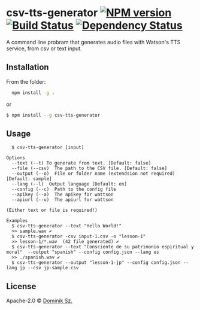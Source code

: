 # csv-tts-generator [![NPM version][npm-image]][npm-url] [![Build Status][travis-image]][travis-url] [![Dependency Status][daviddm-image]][daviddm-url]

>

A command line probram that generates audio files with Watson's TTS service, from csv or text input.

## Installation

From the folder:

```sh
  npm install -g .
```

or

```sh
$ npm install --g csv-tts-generator
```

## Usage

```
  $ csv-tts-generator [input]

Options
  --text (--t) To generate from text. [Default: false]
  --file (--csv)  The path to the CSV file. [Default: false]
  --output (--o)  File or folder name (extendsion not required) [Default: sample]
  --lang (--l)  Output language [Default: en]
  --config (--c)  Path to the config file
  --apikey (--a)  The apikey for wattson
  --apiurl (--u)  The apiurl for wattson

(Either text or file is required!)

Examples
  $ csv-tts-generator --text "Hello World!"
  >> sample.wav ✔
  $ csv-tts-generator -csv input-1.csv -o "lesson-1"
  >> lesson-1/*.wav  (42 file generated) ✔
  $ csv-tts-generator --text "Consciente de su patrimonio espiritual y moral"  --output "spanish" --config config.json --lang es
  >> ./spanish.wav ✔
  $ csv-tts-generator --output "lesson-1-jp" --config config.json --lang jp --csv jp-sample.csv
```

## License

Apache-2.0 © [Dominik Sz.]()

[npm-image]: https://badge.fury.io/js/csv-tts-generator.svg
[npm-url]: https://npmjs.org/package/csv-tts-generator
[travis-image]: https://travis-ci.com/dominikdotsat/csv-tts-generator.svg?branch=master
[travis-url]: https://travis-ci.com/dominikdotsat/csv-tts-generator
[daviddm-image]: https://david-dm.org/dominikdotsat/csv-tts-generator.svg?theme=shields.io
[daviddm-url]: https://david-dm.org/dominikdotsat/csv-tts-generator
